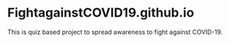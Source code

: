 # FightagainstCOVID19.github.io
This is quiz based project to spread awareness to fight against COVID-19.  
